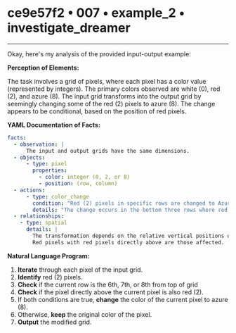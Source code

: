 # ce9e57f2 • 007 • example_2 • investigate_dreamer

---
Okay, here's my analysis of the provided input-output example:

**Perception of Elements:**

The task involves a grid of pixels, where each pixel has a color value (represented by integers). The primary colors observed are white (0), red (2), and azure (8). The input grid transforms into the output grid by seemingly changing some of the red (2) pixels to azure (8). The change appears to be conditional, based on the position of red pixels.

**YAML Documentation of Facts:**



```yaml
facts:
  - observation: |
      The input and output grids have the same dimensions.
  - objects:
      - type: pixel
        properties:
          - color: integer (0, 2, or 8)
          - position: (row, column)
  - actions:
      - type: color_change
        condition: "Red (2) pixels in specific rows are changed to Azure (8)."
        details: "The change occurs in the bottom three rows where red pixels have red neighbors above."
  - relationships:
    - type: spatial
      details: |
        The transformation depends on the relative vertical positions of the red pixels.
        Red pixels with red pixels directly above are those affected.

```



**Natural Language Program:**

1.  **Iterate** through each pixel of the input grid.
2.  **Identify** red (2) pixels.
3. **Check** if the current row is the 6th, 7th, or 8th from top of grid
4.  **Check** if the pixel directly above the current pixel is also red (2).
5.  If both conditions are true, **change** the color of the current pixel to azure (8).
6.  Otherwise, **keep** the original color of the pixel.
7.  **Output** the modified grid.

